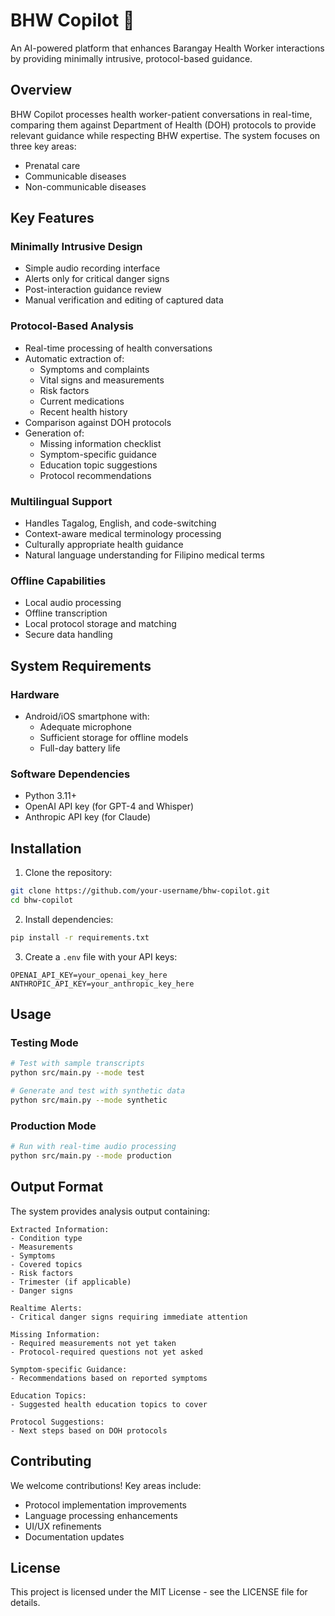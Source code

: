 # BHW Copilot 🏥

An AI-powered platform that enhances Barangay Health Worker interactions by providing minimally intrusive, protocol-based guidance.

## Overview

BHW Copilot processes health worker-patient conversations in real-time, comparing them against Department of Health (DOH) protocols to provide relevant guidance while respecting BHW expertise. The system focuses on three key areas:
- Prenatal care
- Communicable diseases
- Non-communicable diseases

## Key Features

### Minimally Intrusive Design
- Simple audio recording interface
- Alerts only for critical danger signs
- Post-interaction guidance review
- Manual verification and editing of captured data

### Protocol-Based Analysis
- Real-time processing of health conversations
- Automatic extraction of:
  * Symptoms and complaints
  * Vital signs and measurements
  * Risk factors
  * Current medications
  * Recent health history
- Comparison against DOH protocols
- Generation of:
  * Missing information checklist
  * Symptom-specific guidance
  * Education topic suggestions
  * Protocol recommendations

### Multilingual Support
- Handles Tagalog, English, and code-switching
- Context-aware medical terminology processing
- Culturally appropriate health guidance
- Natural language understanding for Filipino medical terms

### Offline Capabilities
- Local audio processing
- Offline transcription
- Local protocol storage and matching
- Secure data handling

## System Requirements

### Hardware
- Android/iOS smartphone with:
  * Adequate microphone
  * Sufficient storage for offline models
  * Full-day battery life

### Software Dependencies
- Python 3.11+
- OpenAI API key (for GPT-4 and Whisper)
- Anthropic API key (for Claude)

## Installation

1. Clone the repository:
```bash
git clone https://github.com/your-username/bhw-copilot.git
cd bhw-copilot
```

2. Install dependencies:
```bash
pip install -r requirements.txt
```

3. Create a `.env` file with your API keys:
```
OPENAI_API_KEY=your_openai_key_here
ANTHROPIC_API_KEY=your_anthropic_key_here
```

## Usage

### Testing Mode
```bash
# Test with sample transcripts
python src/main.py --mode test

# Generate and test with synthetic data
python src/main.py --mode synthetic
```

### Production Mode
```bash
# Run with real-time audio processing
python src/main.py --mode production
```

## Output Format

The system provides analysis output containing:
```
Extracted Information:
- Condition type
- Measurements
- Symptoms
- Covered topics
- Risk factors
- Trimester (if applicable)
- Danger signs

Realtime Alerts:
- Critical danger signs requiring immediate attention

Missing Information:
- Required measurements not yet taken
- Protocol-required questions not yet asked

Symptom-specific Guidance:
- Recommendations based on reported symptoms

Education Topics:
- Suggested health education topics to cover

Protocol Suggestions:
- Next steps based on DOH protocols
```

## Contributing

We welcome contributions! Key areas include:
- Protocol implementation improvements
- Language processing enhancements
- UI/UX refinements
- Documentation updates

## License

This project is licensed under the MIT License - see the LICENSE file for details.
